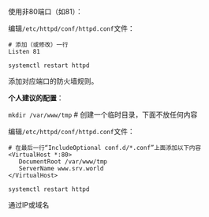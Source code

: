 使用非80端口（如81）：

编辑`/etc/httpd/conf/httpd.conf`文件：

```
# 添加（或修改）一行
Listen 81
```

`systemctl restart httpd`

添加对应端口的防火墙规则。



**个人建议的配置**：

`mkdir /var/www/tmp` # 创建一个临时目录，下面不放任何内容

编辑`/etc/httpd/conf/httpd.conf`文件：

```
# 在最后一行“IncludeOptional conf.d/*.conf”上面添加以下内容
<VirtualHost *:80>
   DocumentRoot /var/www/tmp
   ServerName www.srv.world
</VirtualHost>
```

`systemctl restart httpd`

通过IP或域名


